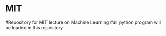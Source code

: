 # MIT
#Repository for MIT lecture on Machine Learning
#all python program will be loaded in this repository
